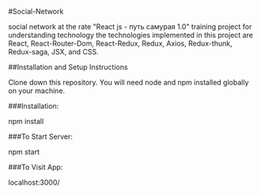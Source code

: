 #Social-Network

social network at the rate "React js - путь самурая 1.0"
training project for understanding technology
the technologies implemented in this project are React, React-Router-Dom, React-Redux, Redux, Axios, Redux-thunk, Redux-saga, JSX, and CSS. 

##Installation and Setup Instructions

Clone down this repository. You will need node and npm installed globally on your machine.

###Installation:

npm install

###To Start Server:

npm start

###To Visit App:

localhost:3000/




